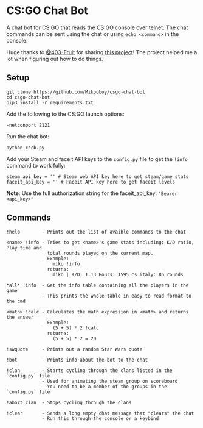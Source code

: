 # CS:GO Chat Bot

A chat bot for CS:GO that reads the CS:GO console over telnet. The chat commands can be sent using the chat or using `echo <command>` in the console.

Huge thanks to [@403-Fruit](https://github.com/403-Fruit) for sharing [this project](https://github.com/403-Fruit/csctl)! The project helped me a lot when figuring out how to do things.

## Setup

    git clone https://github.com/Mikooboy/csgo-chat-bot
    cd csgo-chat-bot
    pip3 install -r requirements.txt

Add the following to the CS:GO launch options:

    -netconport 2121  

Run the chat bot:

    python cscb.py

Add your Steam and faceit API keys to the `config.py` file to get the `!info` command to work fully:

    steam_api_key = '' # Steam web API key here to get steam/game stats
    faceit_api_key = '' # Faceit API key here to get faceit levels
    
**Note**: Use the full authorization string for the faceit_api_key: `"Bearer <api_key>"`

## Commands

    !help        - Prints out the list of avaible commands to the chat
    
    <name> !info - Tries to get <name>'s game stats including: K/D ratio, Play time and 
                   total rounds played on the current map.
                 - Example:
                     miko !info
                   returns: 
                     miko | K/D: 1.13 Hours: 1595 cs_italy: 86 rounds

    *all* !info  - Get the info table containing all the players in the game
                 - This prints the whole table in easy to read format to the cmd
                      
    <math> !calc - Calculates the math expression in <math> and returns the answer
                 - Example:
                     (5 + 5) * 2 !calc
                   returns:
                     (5 + 5) * 2 = 20
  
    !swquote     - Prints out a random Star Wars quote

    !bot         - Prints info about the bot to the chat

    !clan        - Starts cycling through the clans listed in the `config.py` file
                 - Used for animating the steam group on scoreboard
                 - You need to be a member of the groups in the `config.py` file
    
    !abort_clan  - Stops cycling through the clans

    !clear       - Sends a long empty chat message that "clears" the chat
                 - Run this through the console or a keybind
